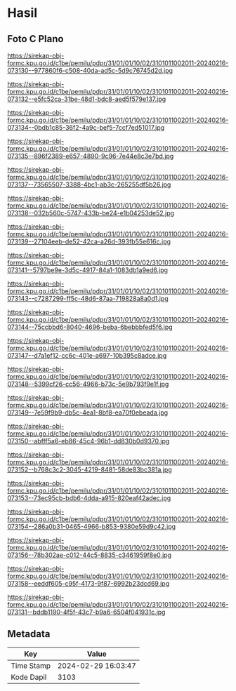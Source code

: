 # Hasil

## Foto C Plano

https://sirekap-obj-formc.kpu.go.id/c1be/pemilu/pdpr/31/01/01/10/02/3101011002011-20240216-073130--977860f6-c508-40da-ad5c-5d9c76745d2d.jpg

https://sirekap-obj-formc.kpu.go.id/c1be/pemilu/pdpr/31/01/01/10/02/3101011002011-20240216-073132--e5fc52ca-31be-48d1-bdc8-aed5f579e137.jpg

https://sirekap-obj-formc.kpu.go.id/c1be/pemilu/pdpr/31/01/01/10/02/3101011002011-20240216-073134--0bdb1c85-36f2-4a9c-bef5-7ccf7ed51017.jpg

https://sirekap-obj-formc.kpu.go.id/c1be/pemilu/pdpr/31/01/01/10/02/3101011002011-20240216-073135--896f2389-e657-4890-9c96-7e44e8c3e7bd.jpg

https://sirekap-obj-formc.kpu.go.id/c1be/pemilu/pdpr/31/01/01/10/02/3101011002011-20240216-073137--73565507-3388-4bc1-ab3c-265255df5b26.jpg

https://sirekap-obj-formc.kpu.go.id/c1be/pemilu/pdpr/31/01/01/10/02/3101011002011-20240216-073138--032b560c-5747-433b-be24-e1b04253de52.jpg

https://sirekap-obj-formc.kpu.go.id/c1be/pemilu/pdpr/31/01/01/10/02/3101011002011-20240216-073139--27104eeb-de52-42ca-a26d-393fb55e616c.jpg

https://sirekap-obj-formc.kpu.go.id/c1be/pemilu/pdpr/31/01/01/10/02/3101011002011-20240216-073141--5797be9e-3d5c-4917-84a1-1083db1a9ed6.jpg

https://sirekap-obj-formc.kpu.go.id/c1be/pemilu/pdpr/31/01/01/10/02/3101011002011-20240216-073143--c7287299-ff5c-48d6-87aa-719828a8a0d1.jpg

https://sirekap-obj-formc.kpu.go.id/c1be/pemilu/pdpr/31/01/01/10/02/3101011002011-20240216-073144--75ccbbd6-8040-4696-beba-6bebbbfed5f6.jpg

https://sirekap-obj-formc.kpu.go.id/c1be/pemilu/pdpr/31/01/01/10/02/3101011002011-20240216-073147--d7a1ef12-cc6c-401e-a697-10b395c8adce.jpg

https://sirekap-obj-formc.kpu.go.id/c1be/pemilu/pdpr/31/01/01/10/02/3101011002011-20240216-073148--5399cf26-cc56-4966-b73c-5e9b793f9e1f.jpg

https://sirekap-obj-formc.kpu.go.id/c1be/pemilu/pdpr/31/01/01/10/02/3101011002011-20240216-073149--7e59f9b9-db5c-4ea1-8bf8-ea70f0ebeada.jpg

https://sirekap-obj-formc.kpu.go.id/c1be/pemilu/pdpr/31/01/01/10/02/3101011002011-20240216-073150--abfff5a6-eb86-45c4-96b1-dd830b0d9370.jpg

https://sirekap-obj-formc.kpu.go.id/c1be/pemilu/pdpr/31/01/01/10/02/3101011002011-20240216-073152--b768c3c2-3045-4219-8481-58de83bc381a.jpg

https://sirekap-obj-formc.kpu.go.id/c1be/pemilu/pdpr/31/01/01/10/02/3101011002011-20240216-073153--73ec95cb-bdb6-4dda-a915-820eaf42adec.jpg

https://sirekap-obj-formc.kpu.go.id/c1be/pemilu/pdpr/31/01/01/10/02/3101011002011-20240216-073154--286a0b31-0465-4966-b853-9380e59d9c42.jpg

https://sirekap-obj-formc.kpu.go.id/c1be/pemilu/pdpr/31/01/01/10/02/3101011002011-20240216-073156--78b302ae-c012-44c5-8835-c3461959f8e0.jpg

https://sirekap-obj-formc.kpu.go.id/c1be/pemilu/pdpr/31/01/01/10/02/3101011002011-20240216-073158--eeddf605-c95f-4173-9f87-6992b23dcd69.jpg

https://sirekap-obj-formc.kpu.go.id/c1be/pemilu/pdpr/31/01/01/10/02/3101011002011-20240216-073131--bddb1190-4f5f-43c7-b9a6-6504f041931c.jpg


## Metadata

| Key        | Value               |
| ---------- | ------------------- |
| Time Stamp | 2024-02-29 16:03:47 |
| Kode Dapil | 3103                |



